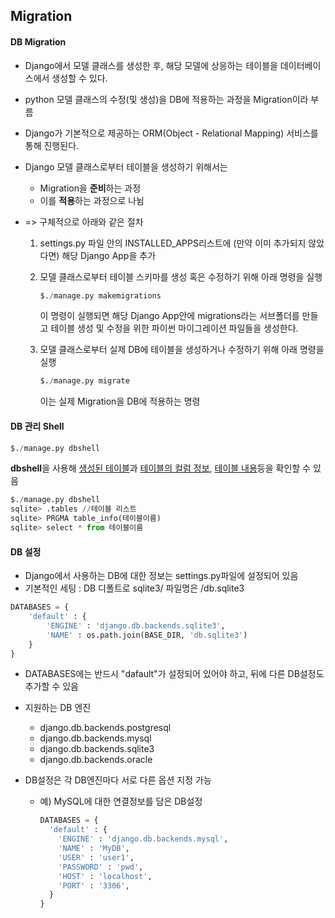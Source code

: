 ## Migration

#### DB Migration

- Django에서 모델 클래스를 생성한 후, 해당 모델에 상응하는 테이블을 데이터베이스에서 생성할 수 있다.
- python 모델 클래스의 수정(및 생성)을 DB에 적용하는 과정을 Migration이라 부름
- Django가 기본적으로 제공하는 ORM(Object - Relational Mapping) 서비스를 통해 진행된다.



- Django 모델 클래스로부터 테이블을 생성하기 위해서는 

  - Migration을 **준비**하는 과정
  - 이를 **적용**하는 과정으로 나뉨

- => 구체적으로 아래와 같은 절차

  1. settings.py 파일 안의 INSTALLED_APPS리스트에 (만약 이미 추가되지 않았다면) 해당 Django App을 추가

  2. 모델 클래스로부터 테이블 스키마를 생성 혹은 수정하기 위해 아래 명령을 실행 

     ```python
     $./manage.py makemigrations
     ```

     이 명령이 실행되면 해당 Django App안에 migrations라는 서브폴더를 만들고 테이블 생성 및 수정을 위한 파이썬 마이그레이션 파일들을 생성한다.

  3. 모델 클래스로부터 실제 DB에 테이블을 생성하거나 수정하기 위해 아래 명령을 실행

     ```python
     $./manage.py migrate	
     ```

     이는 실제 Migration을 DB에 적용하는 명령



#### DB 관리 Shell

```python
$./manage.py dbshell	
```

**dbshell**을 사용해 <u>생성된 테이블</u>과 <u>테이블의 컬럼 정보</u>, <u>테이블 내용</u>등을 확인할 수 있음

```python
$./manage.py dbshell
sqlite> .tables //테이블 리스트
sqlite> PRGMA table_info(테이블이름)
sqlite> select * from 테이블이름
```



#### DB 설정

- Django에서 사용하는 DB에 대한 정보는 settings.py파일에 설정되어 있음
- 기본적인 세팅 : DB 디폴트로 sqlite3/ 파일명은 /db.sqlite3

````python
DATABASES = {
  	'default' : {
      	'ENGINE' : 'django.db.backends.sqlite3',
        'NAME' : os.path.join(BASE_DIR, 'db.sqlite3')
  	}
}
````

- DATABASES에는 반드시 "dafault"가 설정되어 있어야 하고, 뒤에 다른 DB설정도 추가할 수 있음

- 지원하는 DB 엔진

  - django.db.backends.postgresql
  - django.db.backends.mysql
  - django.db.backends.sqlite3
  - django.db.backends.oracle

- DB설정은 각 DB엔진마다 서로 다른 옵션 지정 가능

  - 예) MySQL에 대한 연결정보를 담은 DB설정

    ```python
    DATABASES = {
      'default' : {
        'ENGINE' : 'django.db.backends.mysql',
        'NAME' : 'MyDB',
        'USER' : 'user1',
        'PASSWORD' : 'pwd',
        'HOST' : 'localhost',
        'PORT' : '3306',
      }
    }
    ```

    ​

